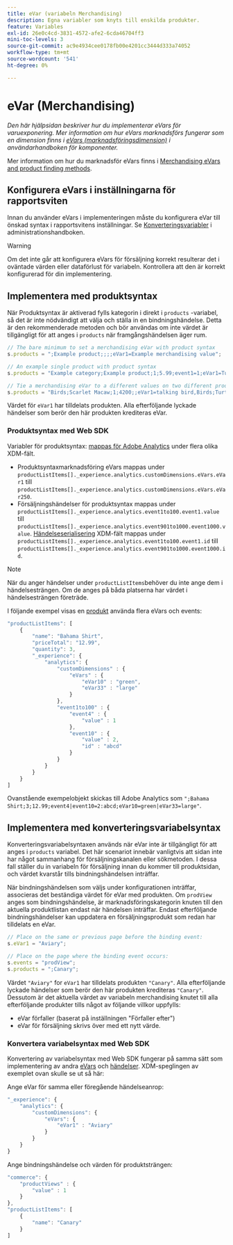 ```yaml
---
title: eVar (variabeln Merchandising)
description: Egna variabler som knyts till enskilda produkter.
feature: Variables
exl-id: 26e0c4cd-3831-4572-afe2-6cda46704ff3
mini-toc-levels: 3
source-git-commit: ac9e4934cee0178fb00e4201cc3444d333a74052
workflow-type: tm+mt
source-wordcount: '541'
ht-degree: 0%

---
```


# eVar (Merchandising)

*Den här hjälpsidan beskriver hur du implementerar eVars för varuexponering. Mer information om hur eVars marknadsförs fungerar som en dimension finns i [eVars (marknadsföringsdimension)](/help/components/dimensions/evar-merchandising.md) i användarhandboken för komponenter.*

Mer information om hur du marknadsför eVars finns i [Merchandising eVars and product finding methods](https://experienceleague.adobe.com/docs/analytics/admin/admin-tools/conversion-variables/merchandising-evars.html).

## Konfigurera eVars i inställningarna för rapportsviten

Innan du använder eVars i implementeringen måste du konfigurera eVar till önskad syntax i rapportsvitens inställningar. Se [Konverteringsvariabler](/help/admin/admin/conversion-var-admin/conversion-var-admin.md) i administrationshandboken.

>[!WARNING]
>
>Om det inte går att konfigurera eVars för försäljning korrekt resulterar det i oväntade värden eller dataförlust för variabeln. Kontrollera att den är korrekt konfigurerad för din implementering.

## Implementera med produktsyntax

När Produktsyntax är aktiverad fylls kategorin i direkt i `products` -variabel, så det är inte nödvändigt att välja och ställa in en bindningshändelse. Detta är den rekommenderade metoden och bör användas om inte värdet är tillgängligt för att anges i `products` när framgångshändelsen äger rum.

```js
// The bare minimum to set a merchandising eVar with product syntax
s.products = ";Example product;;;;eVar1=Example merchandising value";

// An example single product with product syntax
s.products = "Example category;Example product;1;5.99;event1=1;eVar1=Turtles";

// Tie a merchandising eVar to a different values on two different products
s.products = "Birds;Scarlet Macaw;1;4200;;eVar1=talking bird,Birds;Turtle dove;2;550;;eVar1=love birds";
```

Värdet för `eVar1` har tilldelats produkten. Alla efterföljande lyckade händelser som berör den här produkten krediteras eVar.

### Produktsyntax med Web SDK

Variabler för produktsyntax: [mappas för Adobe Analytics](https://experienceleague.adobe.com/docs/analytics/implementation/aep-edge/variable-mapping.html) under flera olika XDM-fält.

* Produktsyntaxmarknadsföring eVars mappas under `productListItems[]._experience.analytics.customDimensions.eVars.eVar1` till `productListItems[]._experience.analytics.customDimensions.eVars.eVar250`.
* Försäljningshändelser för produktsyntax mappas under `productListItems[]._experience.analytics.event1to100.event1.value` till `productListItems[]._experience.analytics.event901to1000.event1000.value`. [Händelseserialisering](events/event-serialization.md) XDM-fält mappas under `productListItems[]._experience.analytics.event1to100.event1.id` till `productListItems[]._experience.analytics.event901to1000.event1000.id`.

>[!NOTE]
>
>När du anger händelser under `productListItems`behöver du inte ange dem i händelsesträngen. Om de anges på båda platserna har värdet i händelsesträngen företräde.

I följande exempel visas en [produkt](products.md) använda flera eVars och events:

```js
"productListItems": [
    {
        "name": "Bahama Shirt",
        "priceTotal": "12.99",
        "quantity": 3,
        "_experience": {
            "analytics": {
                "customDimensions" : {
                    "eVars" : {
                        "eVar10" : "green",
                        "eVar33" : "large"
                    }
                },
                "event1to100" : {
                    "event4" : {
                        "value" : 1
                    },
                    "event10" : {
                        "value" : 2,
                        "id" : "abcd"
                    }
                }
            }
        }
    }
]
```

Ovanstående exempelobjekt skickas till Adobe Analytics som `";Bahama Shirt;3;12.99;event4|event10=2:abcd;eVar10=green|eVar33=large"`.

## Implementera med konverteringsvariabelsyntax

Konverteringsvariabelsyntaxen används när eVar inte är tillgängligt för att anges i `products` variabel. Det här scenariot innebär vanligtvis att sidan inte har något sammanhang för försäljningskanalen eller sökmetoden. I dessa fall ställer du in variabeln för försäljning innan du kommer till produktsidan, och värdet kvarstår tills bindningshändelsen inträffar.

När bindningshändelsen som väljs under konfigurationen inträffar, associeras det beständiga värdet för eVar med produkten. Om `prodView` anges som bindningshändelse, är marknadsföringskategorin knuten till den aktuella produktlistan endast när händelsen inträffar. Endast efterföljande bindningshändelser kan uppdatera en försäljningsprodukt som redan har tilldelats en eVar.

```js
// Place on the same or previous page before the binding event:
s.eVar1 = "Aviary";

// Place on the page where the binding event occurs:
s.events = "prodView";
s.products = ";Canary";
```

Värdet `"Aviary"` for `eVar1` har tilldelats produkten `"Canary"`. Alla efterföljande lyckade händelser som berör den här produkten krediteras `"Canary"`. Dessutom är det aktuella värdet av variabeln merchandising knutet till alla efterföljande produkter tills något av följande villkor uppfylls:

* eVar förfaller (baserat på inställningen &quot;Förfaller efter&quot;)
* eVar för försäljning skrivs över med ett nytt värde.

### Konvertera variabelsyntax med Web SDK

Konvertering av variabelsyntax med Web SDK fungerar på samma sätt som implementering av andra [eVars](evar.md) och [händelser](events/events-overview.md). XDM-speglingen av exemplet ovan skulle se ut så här:

Ange eVar för samma eller föregående händelseanrop:

```js
"_experience": {
    "analytics": {
        "customDimensions": {
            "eVars": {
                "eVar1" : "Aviary"
            }
        }
    }
}
```

Ange bindningshändelse och värden för produktsträngen:

```js
"commerce": {
    "productViews" : {
        "value" : 1
    }
},
"productListItems": [
    {
        "name": "Canary"
    }
]
```
